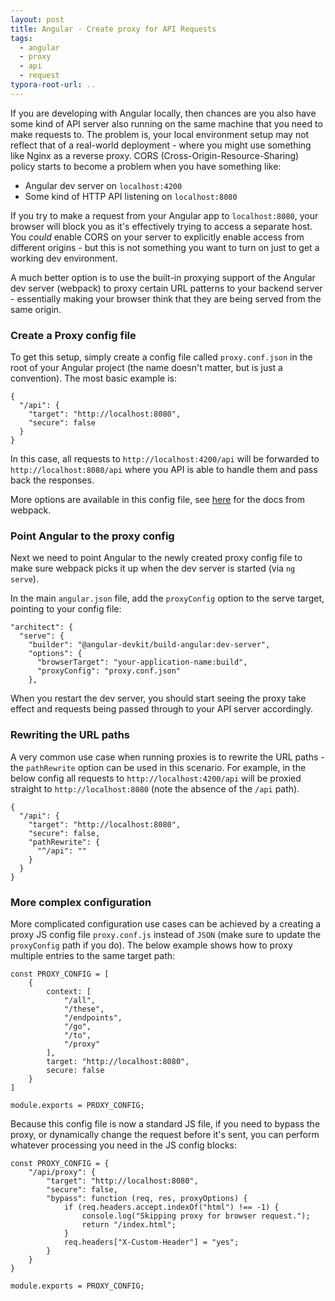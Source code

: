 ```yaml
---
layout: post
title: Angular - Create proxy for API Requests
tags:
  - angular
  - proxy
  - api
  - request
typora-root-url: ..
---
```


If you are developing with Angular locally, then chances are you also have some kind of API server also running on the same machine that you need to make requests to. The problem is, your local environment setup may not reflect that of a real-world deployment - where you might use something like Nginx as a reverse proxy. CORS (Cross-Origin-Resource-Sharing) policy starts to become a problem when you have something like:

- Angular dev server on `localhost:4200`
- Some kind of HTTP API listening on `localhost:8080`

If you try to make a request from your Angular app to `localhost:8080`, your browser will block you as it's effectively trying to access a separate host. You *could* enable CORS on your server to explicitly enable access from different origins - but this is not something you want to turn on just to get a working dev environment.

A much better option is to use the built-in proxying support of the Angular dev server (webpack) to proxy certain URL patterns to your backend server - essentially making your browser think that they are being served from the same origin.

### Create a Proxy config file

To get this setup, simply create a config file called `proxy.conf.json` in the root of your Angular project (the name doesn't matter, but is just a convention). The most basic example is: 

```
{
  "/api": {
    "target": "http://localhost:8080",
    "secure": false
  }
}
```

In this case, all requests to `http://localhost:4200/api` will be forwarded to `http://localhost:8080/api` where you API is able to handle them and pass back the responses.

More options are available in this config file, see [here](https://webpack.js.org/configuration/dev-server/#devserverproxy) for the docs from webpack.

### Point Angular to the proxy config

Next we need to point Angular to the newly created proxy config file to make sure webpack picks it up when the dev server is started (via `ng serve`).

In the main `angular.json` file, add the `proxyConfig` option to the serve target, pointing to your config file:

```
"architect": {
  "serve": {
    "builder": "@angular-devkit/build-angular:dev-server",
    "options": {
      "browserTarget": "your-application-name:build",
      "proxyConfig": "proxy.conf.json"
    },
```

When you restart the dev server, you should start seeing the proxy take effect and requests being passed through to your API server accordingly.

### Rewriting the URL paths

A very common use case when running proxies is to rewrite the URL paths - the `pathRewrite` option can be used in this scenario. For example, in the below config all requests to `http://localhost:4200/api` will be proxied straight to `http://localhost:8080` (note the absence of the `/api` path).

```
{
  "/api": {
    "target": "http://localhost:8080",
    "secure": false,
    "pathRewrite": {
      "^/api": ""
    }
  }
}
```

### More complex configuration

More complicated configuration use cases can be achieved by a creating a proxy JS config file `proxy.conf.js` instead of `JSON` (make sure to update the `proxyConfig` path if you do). The below example shows how to proxy multiple entries to the same target path:

```
const PROXY_CONFIG = [
    {
        context: [
            "/all",
            "/these",
            "/endpoints",
            "/go",
            "/to",
            "/proxy"
        ],
        target: "http://localhost:8080",
        secure: false
    }
]

module.exports = PROXY_CONFIG;
```

Because this config file is now a standard JS file, if you need to bypass the proxy, or dynamically change the request before it's sent, you can perform whatever processing you need in the JS config blocks:

```
const PROXY_CONFIG = {
    "/api/proxy": {
        "target": "http://localhost:8080",
        "secure": false,
        "bypass": function (req, res, proxyOptions) {
            if (req.headers.accept.indexOf("html") !== -1) {
                console.log("Skipping proxy for browser request.");
                return "/index.html";
            }
            req.headers["X-Custom-Header"] = "yes";
        }
    }
}

module.exports = PROXY_CONFIG;
```